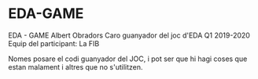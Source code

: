 # EDA-GAME
EDA - GAME Albert Obradors Caro guanyador del joc d'EDA Q1 2019-2020 Equip del participant: La FIB

Nomes posare el codi guanyador del JOC, i pot ser que hi hagi coses que estan malament i altres que no s'utilitzen. 

